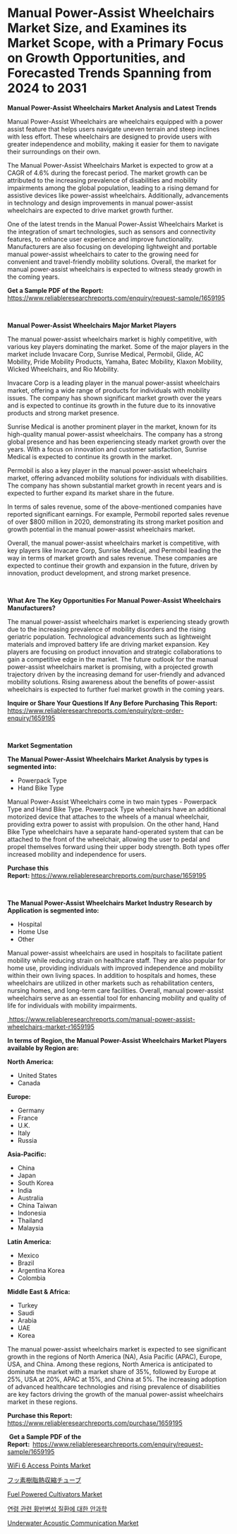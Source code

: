 <p><h1>Manual Power-Assist Wheelchairs Market Size, and Examines its Market Scope, with a Primary Focus on Growth Opportunities, and Forecasted Trends Spanning from 2024 to 2031</h1></p><p><strong>Manual Power-Assist Wheelchairs Market Analysis and Latest Trends</strong></p>
<p><p>Manual Power-Assist Wheelchairs are wheelchairs equipped with a power assist feature that helps users navigate uneven terrain and steep inclines with less effort. These wheelchairs are designed to provide users with greater independence and mobility, making it easier for them to navigate their surroundings on their own.</p><p>The Manual Power-Assist Wheelchairs Market is expected to grow at a CAGR of 4.6% during the forecast period. The market growth can be attributed to the increasing prevalence of disabilities and mobility impairments among the global population, leading to a rising demand for assistive devices like power-assist wheelchairs. Additionally, advancements in technology and design improvements in manual power-assist wheelchairs are expected to drive market growth further.</p><p>One of the latest trends in the Manual Power-Assist Wheelchairs Market is the integration of smart technologies, such as sensors and connectivity features, to enhance user experience and improve functionality. Manufacturers are also focusing on developing lightweight and portable manual power-assist wheelchairs to cater to the growing need for convenient and travel-friendly mobility solutions. Overall, the market for manual power-assist wheelchairs is expected to witness steady growth in the coming years.</p></p>
<p><strong>Get a Sample PDF of the Report:&nbsp;</strong> <a href="https://www.reliableresearchreports.com/enquiry/request-sample/1659195">https://www.reliableresearchreports.com/enquiry/request-sample/1659195</a></p>
<p>&nbsp;</p>
<p><strong>Manual Power-Assist Wheelchairs Major Market Players</strong></p>
<p><p>The manual power-assist wheelchairs market is highly competitive, with various key players dominating the market. Some of the major players in the market include Invacare Corp, Sunrise Medical, Permobil, Glide, AC Mobility, Pride Mobility Products, Yamaha, Batec Mobility, Klaxon Mobility, Wicked Wheelchairs, and Rio Mobility.</p><p>Invacare Corp is a leading player in the manual power-assist wheelchairs market, offering a wide range of products for individuals with mobility issues. The company has shown significant market growth over the years and is expected to continue its growth in the future due to its innovative products and strong market presence.</p><p>Sunrise Medical is another prominent player in the market, known for its high-quality manual power-assist wheelchairs. The company has a strong global presence and has been experiencing steady market growth over the years. With a focus on innovation and customer satisfaction, Sunrise Medical is expected to continue its growth in the market.</p><p>Permobil is also a key player in the manual power-assist wheelchairs market, offering advanced mobility solutions for individuals with disabilities. The company has shown substantial market growth in recent years and is expected to further expand its market share in the future.</p><p>In terms of sales revenue, some of the above-mentioned companies have reported significant earnings. For example, Permobil reported sales revenue of over $800 million in 2020, demonstrating its strong market position and growth potential in the manual power-assist wheelchairs market.</p><p>Overall, the manual power-assist wheelchairs market is competitive, with key players like Invacare Corp, Sunrise Medical, and Permobil leading the way in terms of market growth and sales revenue. These companies are expected to continue their growth and expansion in the future, driven by innovation, product development, and strong market presence.</p></p>
<p>&nbsp;</p>
<p><strong>What Are The Key Opportunities For Manual Power-Assist Wheelchairs Manufacturers?</strong></p>
<p><p>The manual power-assist wheelchairs market is experiencing steady growth due to the increasing prevalence of mobility disorders and the rising geriatric population. Technological advancements such as lightweight materials and improved battery life are driving market expansion. Key players are focusing on product innovation and strategic collaborations to gain a competitive edge in the market. The future outlook for the manual power-assist wheelchairs market is promising, with a projected growth trajectory driven by the increasing demand for user-friendly and advanced mobility solutions. Rising awareness about the benefits of power-assist wheelchairs is expected to further fuel market growth in the coming years.</p></p>
<p><strong>Inquire or Share Your Questions If Any Before Purchasing This Report:</strong> <a href="https://www.reliableresearchreports.com/enquiry/pre-order-enquiry/1659195">https://www.reliableresearchreports.com/enquiry/pre-order-enquiry/1659195</a></p>
<p>&nbsp;</p>
<p><strong>Market Segmentation</strong></p>
<p><strong>The Manual Power-Assist Wheelchairs Market Analysis by types is segmented into:</strong></p>
<p><ul><li>Powerpack Type</li><li>Hand Bike Type</li></ul></p>
<p><p>Manual Power-Assist Wheelchairs come in two main types - Powerpack Type and Hand Bike Type. Powerpack Type wheelchairs have an additional motorized device that attaches to the wheels of a manual wheelchair, providing extra power to assist with propulsion. On the other hand, Hand Bike Type wheelchairs have a separate hand-operated system that can be attached to the front of the wheelchair, allowing the user to pedal and propel themselves forward using their upper body strength. Both types offer increased mobility and independence for users.</p></p>
<p><strong>Purchase this Report:&nbsp;</strong><a href="https://www.reliableresearchreports.com/purchase/1659195">https://www.reliableresearchreports.com/purchase/1659195</a></p>
<p>&nbsp;</p>
<p><strong>The Manual Power-Assist Wheelchairs Market Industry Research by Application is segmented into:</strong></p>
<p><ul><li>Hospital</li><li>Home Use</li><li>Other</li></ul></p>
<p><p>Manual power-assist wheelchairs are used in hospitals to facilitate patient mobility while reducing strain on healthcare staff. They are also popular for home use, providing individuals with improved independence and mobility within their own living spaces. In addition to hospitals and homes, these wheelchairs are utilized in other markets such as rehabilitation centers, nursing homes, and long-term care facilities. Overall, manual power-assist wheelchairs serve as an essential tool for enhancing mobility and quality of life for individuals with mobility impairments.</p></p>
<p><a href="https://www.reliableresearchreports.com/manual-power-assist-wheelchairs-market-r1659195">&nbsp;https://www.reliableresearchreports.com/manual-power-assist-wheelchairs-market-r1659195</a></p>
<p><strong>In terms of Region, the Manual Power-Assist Wheelchairs Market Players available by Region are:</strong></p>
<p>
    <p> <strong> North America: </strong>
        <ul>
            <li>United States</li>
            <li>Canada</li>
        </ul>
        </p> 
    <p> <strong> Europe: </strong>
        <ul>
            <li>Germany</li>
            <li>France</li>
            <li>U.K.</li>
            <li>Italy</li>
            <li>Russia</li>
        </ul>
        </p> 
    <p> <strong> Asia-Pacific: </strong>
        <ul>
            <li>China</li>
            <li>Japan</li>
            <li>South Korea</li>
            <li>India</li>
            <li>Australia</li>
            <li>China Taiwan</li>
            <li>Indonesia</li>
            <li>Thailand</li>
            <li>Malaysia</li>
        </ul>
        </p> 
    <p> <strong> Latin America: </strong>
        <ul>
            <li>Mexico</li>
            <li>Brazil</li>
            <li>Argentina Korea</li>
            <li>Colombia</li>
        </ul>
        </p> 
    <p> <strong> Middle East & Africa: </strong>
        <ul>
            <li>Turkey</li>
            <li>Saudi</li>
            <li>Arabia</li>
            <li>UAE</li>
            <li>Korea</li>
        </ul>
    </p>
    </p>
<p><p>The manual power-assist wheelchairs market is expected to see significant growth in the regions of North America (NA), Asia Pacific (APAC), Europe, USA, and China. Among these regions, North America is anticipated to dominate the market with a market share of 35%, followed by Europe at 25%, USA at 20%, APAC at 15%, and China at 5%. The increasing adoption of advanced healthcare technologies and rising prevalence of disabilities are key factors driving the growth of the manual power-assist wheelchairs market in these regions.</p></p>
<p><strong>Purchase this Report: </strong><a href="https://www.reliableresearchreports.com/purchase/1659195">https://www.reliableresearchreports.com/purchase/1659195</a></p>
<p>&nbsp;<strong>Get a Sample PDF of the Report:&nbsp;&nbsp;</strong><a href="https://www.reliableresearchreports.com/enquiry/request-sample/1659195">https://www.reliableresearchreports.com/enquiry/request-sample/1659195</a></p>
<p><strong></strong></p>
<p><p><a href="https://www.linkedin.com/pulse/wifi-6-access-points-market-trends-forecast-competitive-analysis-kn55c">WiFi 6 Access Points Market</a></p><p><a href="https://github.com/TerrellConn/Market-Research-Report-List-1/blob/main/791068496237.md">フッ素樹脂熱収縮チューブ</a></p><p><a href="https://github.com/HarmonyBogan1944/Market-Research-Report-List-1/blob/main/fuel-powered-cultivators-market.md">Fuel Powered Cultivators Market</a></p><p><a href="https://github.com/mduzzalmduzzal601/Market-Research-Report-List-1/blob/main/169063987886.md">연령 관련 황반변성 질환에 대한 안과학</a></p><p><a href="https://www.linkedin.com/pulse/underwater-acoustic-communication-market-trends-analysis-forecasted-shlkc">Underwater Acoustic Communication Market</a></p></p>